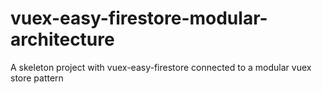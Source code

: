 # vuex-easy-firestore-modular-architecture
A skeleton project with vuex-easy-firestore connected to a modular vuex store pattern
